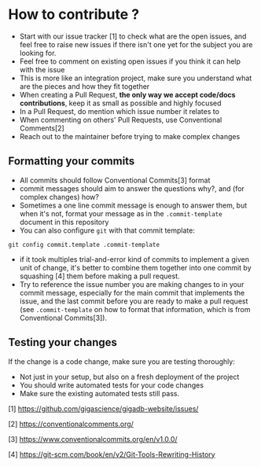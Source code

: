 # How to contribute ?

* Start with our issue tracker [1] to check what are the open issues, and feel free to raise new issues if there isn't one yet for the subject you are looking for.
* Feel free to comment on existing open issues if you think it can help with the issue
* This is more like an integration project, make sure you understand what are the pieces and how they fit together
* When creating a Pull Request, **the only way we accept code/docs contributions**, keep it as small as possible and highly focused
* In a Pull Request, do mention which issue number it relates to
* When commenting on others' Pull Requests, use Conventional Comments[2]
* Reach out to the maintainer before trying to make complex changes

## Formatting your commits

* All commits should follow Conventional Commits[3] format
* commit messages should aim to answer the questions why?, and (for complex changes) how?
* Sometimes a one line commit message is enough to answer them, but when it's not, format your message as in the `.commit-template` document in this repository
* You can also configure `git` with that commit template: 

```
git config commit.template .commit-template
```

* if it took multiples trial-and-error kind of commits to implement a given unit of change, it's better to combine them together into one commit by squashing [4] them before making a pull request.
* Try to reference the issue number you are making changes to in your commit message, especially for the main commit that implements the issue, and the last commit before you are ready to make a pull request (see `.commit-template` on how to format that information, which is from Conventional Commits[3]).

## Testing your changes

If the change is a code change, make sure you are testing thoroughly: 

* Not just in your setup, but also on a fresh deployment of the project
* You should write automated tests for your code changes
* Make sure the existing automated tests still pass.


[1] https://github.com/gigascience/gigadb-website/issues/

[2] https://conventionalcomments.org/

[3] https://www.conventionalcommits.org/en/v1.0.0/

[4] https://git-scm.com/book/en/v2/Git-Tools-Rewriting-History

